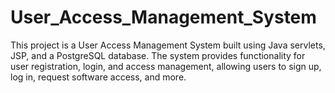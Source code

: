 # User_Access_Management_System
This project is a User Access Management System built using Java servlets, JSP, and a PostgreSQL database. The system provides functionality for user registration, login, and access management, allowing users to sign up, log in, request software access, and more.
